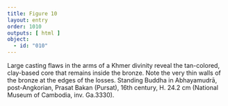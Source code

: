```yaml
---
title: Figure 10
layout: entry
order: 1010
outputs: [ html ]
object:
  - id: "010"
---
```


Large casting flaws in the arms of a Khmer divinity reveal the tan-colored, clay-based core that remains inside the bronze. Note the very thin walls of the bronze at the edges of the losses. Standing Buddha in Abhayamudrā, post-Angkorian, Prasat Bakan (Pursat), 16th century, H. 24.2 cm (National Museum of Cambodia, inv. Ga.3330).
